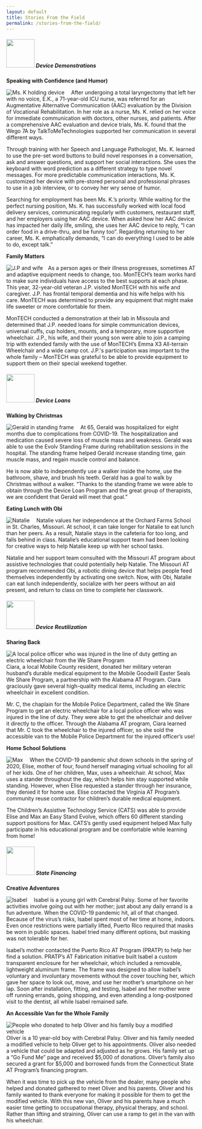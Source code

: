 ```yaml
---
layout: default
title: Stories From the Field
permalink: /stories-from-the-field/
---
```

<div class="container">
<div class="row">
<div class="col-md-12">

<div class="card">
<h5 class="card-header"><img  style="width:75px;" src="/assets/Device-Demo-icon.png" alt-text="Device Demo icon"/>
Device Demonstrations
</h5>
<div class="card-body">
		

  <p class="card-text"><b>Speaking with Confidence (and Humor)</b></p>    

  <p class="card-text"><img src="/assets/device-demo-discovering.png" class="float-left" style="padding-right:1em;" alt="Ms. K holding device"> After undergoing a total laryngectomy that left her with no voice, E.K., a 71-year-old ICU nurse, was referred for an Augmentative Alternative Communication (AAC) evaluation by the Division of Vocational Rehabilitation. In her role as a nurse, Ms. K. relied on her voice for immediate communication with doctors, other nurses, and patients. After a comprehensive AAC evaluation and device trials, Ms. K. found that the Wego 7A by TalkToMeTechnologies supported her communication in several different ways. </p>                                                                                                 
  <p class="card-text">Through training with her Speech and Language Pathologist, Ms. K. learned to use the pre-set word buttons to build novel responses in a conversation, ask and answer questions, and support her social interactions. She uses the keyboard with word prediction as a different strategy to type novel messages. For more predictable communication interactions, Ms. K. customized her device with pre-stored personal and professional phrases to use in a job interview, or to convey her wry sense of humor. </p>
  <p class="card-text">Searching for employment has been Ms. K.’s priority. While waiting for the perfect nursing position, Ms. K. has successfully worked with local food delivery services, communicating regularly with customers, restaurant staff, and her employers using her AAC device. When asked how her AAC device has impacted her daily life, smiling, she uses her AAC device to reply, “I can order food in a drive-thru, and be funny too”. Regarding returning to her career, Ms. K. emphatically demands, “I can do everything I used to be able to do, except talk.”</p>

  <p class="card-text"><b>Family Matters</b></p>    
 <p class="card-text"><img src="/assets/device-demo-opening-doors.png" class="float-left img-fluid" style="padding-right:1em;" alt="J.P and wife">As a person ages or their illness progresses, sometimes AT and adaptive equipment needs to change, too. MonTECH’s team works hard to make sure individuals have access to the best supports at each phase. This year, 32-year-old veteran J.P. visited MonTECH with his wife and caregiver. J.P. has frontal temporal dementia and his wife helps with his care. MonTECH was determined to provide any equipment that might make life sweeter or more comfortable for them.

</p>                                                                                                 
  <p class="card-text">MonTECH conducted a demonstration at their lab in Missoula and determined that J.P. needed loans for simple communication devices, universal cuffs, cup holders, mounts, and a temporary, more supportive wheelchair. J.P., his wife, and their young son were able to join a camping trip with extended family with the use of MonTECH’s Emma X3 All-terrain Wheelchair and a wide camp cot. J.P.'s participation was important to the whole family – MonTECH was grateful to be able to provide equipment to support them on their special weekend together.</p>

  </div>
  </div>

<div class="card">
<h5 class="card-header">
<img  style="width:75px;" src="/assets/Device-Loan-icon.png" alt-text="Device Loan icon"/> Device Loans
</h5>
<div class="card-body">
	
<p class="card-text"><b>Walking by Christmas</b></p>                                                      

<p class="card-text"><img src="/assets/device-loan-a-big-picture.png" class="float-left img-fluid" style="padding-right:1em;" alt="Gerald in standing frame">
At 65, Gerald was hospitalized for eight months due to complications from COVID-19. The hospitalization and medication caused severe loss of muscle mass and weakness. Gerald was able to use the Evolv Standing Frame during rehabilitation sessions in the hospital. The standing frame helped Gerald increase standing time, gain muscle mass, and regain muscle control and balance. </p>              

<p class="card-text">He is now able to independently use a walker inside the home, use the bathroom, shave, and brush his teeth. Gerald has a goal to walk by Christmas without a walker. “Thanks to the standing frame we were able to obtain through the Device Loan Program and the great group of therapists, we are confident that Gerald will meet that goal.”</p>                                                                                             

<p class="card-text"><b>Eating Lunch with Obi</b></p>                                                      

<p class="card-text"><img src="/assets/device-loan-eating-lunch.png" class="float-left img-fluid" style="padding-right:1em;" alt="Natalie">
Natalie values her independence at the Orchard Farms School in St. Charles, Missouri. At school, it can take longer for Natalie to eat lunch than her peers. As a result, Natalie stays in the cafeteria for too long, and falls behind in class. Natalie’s educational support team had been looking for creative ways to help Natalie keep up with her school tasks.</p>            

<p class="card-text">Natalie and her support team consulted with the Missouri AT program about assistive technologies that could potentially help Natalie. The Missouri AT program recommended Obi, a robotic dining device that helps people feed themselves independently by activating one switch. Now, with Obi, Natalie can eat lunch independently, socialize with her peers without an aid present, and return to class on time to complete her classwork.</p>                                                                                         

</div>
</div>

<div class="card">
<h5 class="card-header">
<img  style="width:75px;" src="/assets/Device-Reuse-icon.png" alt-text="Device Reuse icon"/> Device Reutilization
</h5>
<div class="card-body">
  <p class="card-text"><b>Sharing Back</b> </p>
 <p class="card-text"><img src="/assets/reuse-sharing-back.png" class="float-left" style="padding-right:1em;" alt="A local police officer who was injured in the line of duty getting an electric wheelchair from the We Share Program ">
Ciara, a local Mobile County resident, donated her military veteran husband’s durable medical equipment to the Mobile Goodwill Easter Seals We Share Program, a partnership with the Alabama AT Program. Ciara graciously gave several high-quality medical items, including an electric wheelchair in excellent condition.</p>                                                                             <p class="card-text">Mr. C, the chaplain for the Mobile Police Department, called the We Share Program to get an electric wheelchair for a local police officer who was injured in the line of duty. They were able to get the wheelchair and deliver it directly to the officer. Through the Alabama AT program, Ciara learned that Mr. C took the wheelchair to the injured officer, so she sold the accessible van to the Mobile Police Department for the injured officer’s use! </p>               

<p class="card-text"><b>Home School Solutions</b> </p>
<p class="card-text"><img src="/assets/reuse-home-school.png" class="float-left img-fluid" style="padding-right:1em;" alt="Max">
When the COVID-19 pandemic shut down schools in the spring of 2020, Elise, mother of four, found herself managing virtual schooling for all of her kids. One of her children, Max, uses a wheelchair.  At school, Max uses a stander throughout the day, which helps him stay supported while standing. However, when Elise requested a stander through her insurance, they denied it for home use. Elise contacted the Virginia AT Program’s community reuse contractor for children’s durable medical equipment. </p>                                                                             <p class="card-text">The Children’s Assistive Technology Service (CATS) was able to provide Elise and Max an Easy Stand Evolve, which offers 60 different standing support positions for Max. CATS’s gently used equipment helped Max fully participate in his educational program and be comfortable while learning from home!</p>  

</div>

</div>

<div class="card">
<h5 class="card-header">
<img  style="width:75px;" src="/assets/State-Financing-Icon.png" alt-text="State Financing icon" />  State Financing
</h5>
<div class="card-body">

<p class="card-text"><b>Creative Adventures</b> </p>                                                   
<p class="card-text"><img src="/assets/state-financing-creative-adventures.png" class="float-left img-fluid" style="padding-right:1em;" alt="Isabel">
Isabel is a young girl with Cerebral Palsy. Some of her favorite activities involve going out with her mother; just about any daily errand is a fun adventure. When the COVID-19 pandemic hit, all of that changed. Because of the virus’s risks, Isabel spent most of her time at home, indoors. Even once restrictions were partially lifted, Puerto Rico required that masks be worn in public spaces. Isabel tried many different options, but masking was not tolerable for her.</p>                                                                                                                                               <p class="card-text  clearfix">Isabel’s mother contacted the Puerto Rico AT Program (PRATP) to help her find a solution. PRATP’s AT Fabrication initiative built Isabel a custom transparent enclosure for her wheelchair, which included a removable, lightweight aluminum frame. The frame was designed to allow Isabel’s voluntary and involuntary movements without the cover touching her, which gave her space to look out, move, and use her mother’s smartphone on her lap. Soon after installation, fitting, and testing, Isabel and her mother were off running errands, going shopping, and even attending a long-postponed visit to the dentist, all while Isabel remained safe.</p>

<p class="card-text"><b>An Accessible Van for the Whole Family</b> </p>                                                   
<p class="card-text"><img src="/assets/state-financing-accessible-van.png" class="float-left img-fluid" style="padding-right:1em;" alt="People who donated to help Oliver and his family buy a modified vehicle">
Oliver is a 10 year-old boy with Cerebral Palsy. Oliver and his family needed a modified vehicle to help Oliver get to his appointments. Oliver also needed a vehicle that could be adapted and adjusted as he grows. His family set up a “Go Fund Me” page and received $5,000 of donations. Oliver’s family also secured a grant for $5,000 and borrowed funds from the Connecticut State AT Program’s financing program.</p>                                                                   

<p class="card-text"> When it was time to pick up the vehicle from the dealer, many people who helped and donated gathered to meet Oliver and his parents. Oliver and his family wanted to thank everyone for making it possible for them to get the modified vehicle. With this new van, Oliver and his parents have a much easier time getting to occupational therapy, physical therapy, and school. Rather than lifting and straining, Oliver can use a ramp to get in the van with his wheelchair.</p>

</div>

</div>

</div>

</div>

</div>